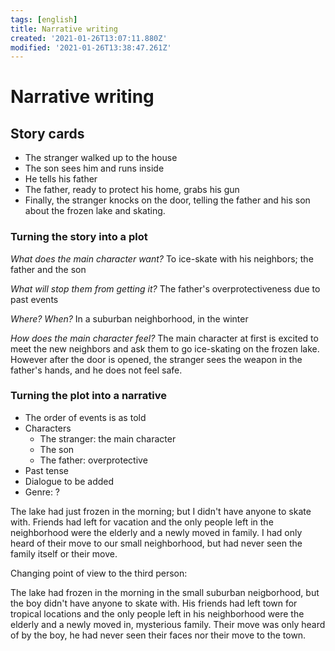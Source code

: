 ```yaml
---
tags: [english]
title: Narrative writing
created: '2021-01-26T13:07:11.880Z'
modified: '2021-01-26T13:38:47.261Z'
---
```


# Narrative writing 

## Story cards

* The stranger walked up to the house
* The son sees him and runs inside
* He tells his father
* The father, ready to protect his home, grabs his gun 
* Finally, the stranger knocks on the door, telling the father and his son about the frozen lake and skating. 


### Turning the story into a plot

*What does the main character want?* 
To ice-skate with his neighbors; the father and the son 

*What will stop them from getting it?*
The father's overprotectiveness due to past events

*Where? When?*
In a suburban neighborhood, in the winter

*How does the main character feel?* 
The main character at first is excited to meet the new neighbors and ask them to go ice-skating on the frozen lake. 
However after the door is opened, the stranger sees the weapon in the father's hands, and he does not feel safe. 

### Turning the plot into a narrative

* The order of events is as told
* Characters
  * The stranger: the main character
  * The son 
  * The father: overprotective
* Past tense
* Dialogue to be added
* Genre: ? 

The lake had just frozen in the morning; but I didn't have anyone to skate with. Friends had left for vacation and the only people left in the neighborhood were the elderly and a newly moved in family. I had only heard of their move to our small neighborhood, but had never seen the family itself or their move. 

Changing point of view to the third person:

The lake had frozen in the morning in the small suburban neigborhood, but the boy didn't have anyone to skate with. His friends had left town for tropical locations and the only people left in his neighborhood were the elderly and a newly moved in, mysterious family. Their move was only heard of by the boy, he had never seen their faces nor their move to the town.  



